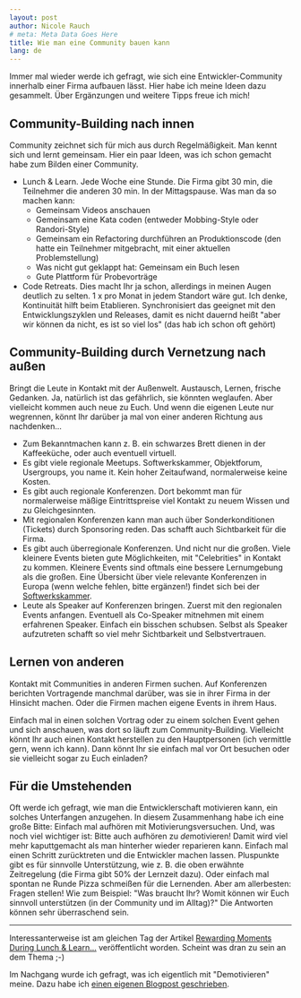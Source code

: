 ```yaml
---
layout: post
author: Nicole Rauch
# meta: Meta Data Goes Here
title: Wie man eine Community bauen kann
lang: de
---
```


Immer mal wieder werde ich gefragt, wie sich eine Entwickler-Community innerhalb einer Firma aufbauen lässt.
Hier habe ich meine Ideen dazu gesammelt. Über Ergänzungen und weitere Tipps freue ich mich!

## Community-Building nach innen

Community zeichnet sich für mich aus durch Regelmäßigkeit. Man kennt sich und lernt gemeinsam. Hier ein paar Ideen, was 
ich schon gemacht habe zum Bilden einer Community.

-   Lunch & Learn. Jede Woche eine Stunde. Die Firma gibt 30 min, die Teilnehmer die anderen 30 min. In der Mittagspause. 
    Was man da so machen kann:
    -   Gemeinsam Videos anschauen 
    -   Gemeinsam eine Kata coden (entweder Mobbing-Style oder Randori-Style)
    -   Gemeinsam ein Refactoring durchführen an Produktionscode (den hatte ein Teilnehmer mitgebracht, mit einer aktuellen 
        Problemstellung)
    -   Was nicht gut geklappt hat: Gemeinsam ein Buch lesen
    -   Gute Plattform für Probevorträge
-   Code Retreats. Dies macht Ihr ja schon, allerdings in meinen Augen deutlich zu selten. 1 x pro Monat in jedem Standort 
    wäre gut. Ich denke, Kontinuität hilft beim Etablieren. Synchronisiert das geeignet mit den Entwicklungszyklen und Releases, 
    damit es nicht dauernd heißt "aber wir können da nicht, es ist so viel los" (das hab ich schon oft gehört)

## Community-Building durch Vernetzung nach außen

Bringt die Leute in Kontakt mit der Außenwelt. Austausch, Lernen, frische Gedanken. Ja, natürlich ist das gefährlich, 
sie könnten weglaufen. Aber vielleicht kommen auch neue zu Euch. Und wenn die eigenen Leute nur wegrennen, könnt Ihr darüber ja 
mal von einer anderen Richtung aus nachdenken...

-   Zum Bekanntmachen kann z. B. ein schwarzes Brett dienen in der Kaffeeküche, oder auch eventuell virtuell.
-   Es gibt viele regionale Meetups. Softwerkskammer, Objektforum, Usergroups, you name it. Kein hoher Zeitaufwand, 
normalerweise keine Kosten. 
-   Es gibt auch regionale Konferenzen. Dort bekommt man für normalerweise mäßige Eintrittspreise viel Kontakt zu neuem Wissen
und zu Gleichgesinnten. 
-   Mit regionalen Konferenzen kann man auch über Sonderkonditionen (Tickets) durch Sponsoring reden. Das schafft auch 
Sichtbarkeit für die Firma.
-   Es gibt auch überregionale Konferenzen. Und nicht nur die großen. Viele kleinere Events bieten gute Möglichkeiten, 
mit "Celebrities" in Kontakt zu kommen. Kleinere Events sind oftmals eine bessere Lernumgebung als die großen. Eine 
Übersicht über viele relevante Konferenzen in Europa (wenn welche fehlen, bitte ergänzen!) findet sich bei der [Softwerkskammer](https://www.softwerkskammer.org).
-   Leute als Speaker auf Konferenzen bringen. Zuerst mit den regionalen Events anfangen. Eventuell als Co-Speaker 
mitnehmen mit einem erfahrenen Speaker. Einfach ein bisschen schubsen. Selbst als Speaker aufzutreten schafft so viel 
mehr Sichtbarkeit und Selbstvertrauen.

## Lernen von anderen

Kontakt mit Communities in anderen Firmen suchen. Auf Konferenzen berichten Vortragende manchmal darüber, was sie in ihrer
 Firma in der Hinsicht machen.
Oder die Firmen machen eigene Events in ihrem Haus.

Einfach mal in einen solchen Vortrag oder zu einem solchen Event gehen und sich anschauen, was dort so läuft zum 
Community-Building. Vielleicht könnt Ihr auch einen 
Kontakt herstellen zu den Hauptpersonen (ich vermittle gern, wenn ich kann). 
Dann könnt Ihr sie einfach mal vor Ort besuchen oder sie vielleicht sogar zu Euch einladen?
 
## Für die Umstehenden

Oft werde ich gefragt, wie man die Entwicklerschaft motivieren kann, ein solches Unterfangen
anzugehen. In diesem Zusammenhang habe ich eine große Bitte: Einfach mal aufhören mit Motivierungsversuchen.
Und, was noch viel wichtiger ist: Bitte auch aufhören zu *de*motivieren! Damit wird viel mehr
kaputtgemacht als man hinterher wieder reparieren kann. Einfach mal einen Schritt zurücktreten
und die Entwickler machen lassen. Pluspunkte gibt es für sinnvolle Unterstützung, wie z. B. die
oben erwähnte Zeitregelung (die Firma gibt 50% der Lernzeit dazu). Oder einfach mal
spontan ne Runde Pizza schmeißen für die Lernenden. Aber am allerbesten: Fragen stellen!
Wie zum Beispiel: "Was braucht Ihr? Womit können wir Euch sinnvoll unterstützen (in der Community und im Alltag)?" 
Die Antworten können sehr überraschend sein.

---

Interessanterweise ist am gleichen Tag der Artikel [Rewarding Moments During Lunch & Learn...](http://draptik.github.io/blog/2018/03/15/that-moment/) veröffentlicht worden.
Scheint was dran zu sein an dem Thema ;-)

Im Nachgang wurde ich gefragt, was ich eigentlich mit "Demotivieren" meine. Dazu habe ich [einen eigenen Blogpost geschrieben](./2018-03-28-hoer-auf-zu-demotivieren.html).
